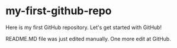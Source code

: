 # my-first-github-repo
Here is my first GitHub repository. Let's get started with GitHub!

README.MD file was just edited manually. One more edit at GitHub.

